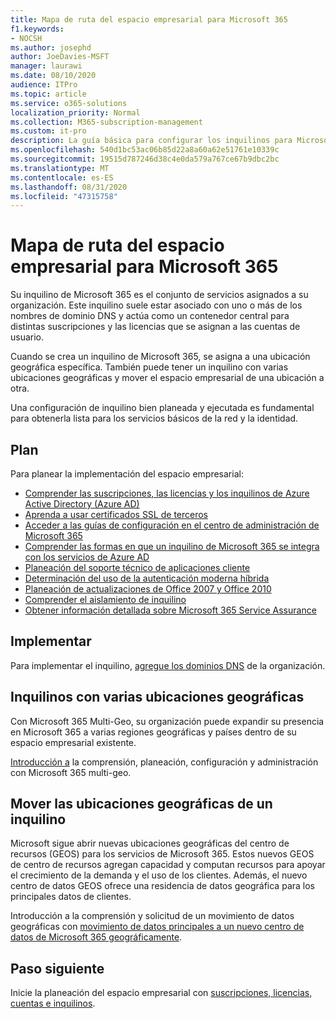 ```yaml
---
title: Mapa de ruta del espacio empresarial para Microsoft 365
f1.keywords:
- NOCSH
ms.author: josephd
author: JoeDavies-MSFT
manager: laurawi
ms.date: 08/10/2020
audience: ITPro
ms.topic: article
ms.service: o365-solutions
localization_priority: Normal
ms.collection: M365-subscription-management
ms.custom: it-pro
description: La guía básica para configurar los inquilinos para Microsoft 365.
ms.openlocfilehash: 540d1bc53ac06b85d22a8a60a62e51761e10339c
ms.sourcegitcommit: 19515d787246d38c4e0da579a767ce67b9dbc2bc
ms.translationtype: MT
ms.contentlocale: es-ES
ms.lasthandoff: 08/31/2020
ms.locfileid: "47315758"
---
```

# <a name="tenant-roadmap-for-microsoft-365"></a>Mapa de ruta del espacio empresarial para Microsoft 365

Su inquilino de Microsoft 365 es el conjunto de servicios asignados a su organización. Este inquilino suele estar asociado con uno o más de los nombres de dominio DNS y actúa como un contenedor central para distintas suscripciones y las licencias que se asignan a las cuentas de usuario. 

Cuando se crea un inquilino de Microsoft 365, se asigna a una ubicación geográfica específica. También puede tener un inquilino con varias ubicaciones geográficas y mover el espacio empresarial de una ubicación a otra.

Una configuración de inquilino bien planeada y ejecutada es fundamental para obtenerla lista para los servicios básicos de la red y la identidad.

## <a name="plan"></a>Plan

Para planear la implementación del espacio empresarial:

- [Comprender las suscripciones, las licencias y los inquilinos de Azure Active Directory (Azure AD)](subscriptions-licenses-accounts-and-tenants-for-microsoft-cloud-offerings.md)
- [Aprenda a usar certificados SSL de terceros](plan-for-third-party-ssl-certificates.md)
- [Acceder a las guías de configuración en el centro de administración de Microsoft 365](setup-guides-for-microsoft-365.md)
- [Comprender las formas en que un inquilino de Microsoft 365 se integra con los servicios de Azure AD](integrated-apps-and-azure-ads.md)
- [Planeación del soporte técnico de aplicaciones cliente](microsoft-365-client-support-certificate-based-authentication.md)
- [Determinación del uso de la autenticación moderna híbrida](hybrid-modern-auth-overview.md)
- [Planeación de actualizaciones de Office 2007 y Office 2010](plan-upgrade-previous-versions-office.md)
- [Comprender el aislamiento de inquilino](microsoft-365-tenant-isolation-overview.md)
- [Obtener información detallada sobre Microsoft 365 Service Assurance](https://docs.microsoft.com/microsoft-365/compliance/service-assurance)

## <a name="deploy"></a>Implementar

Para implementar el inquilino, [agregue los dominios DNS](https://docs.microsoft.com/microsoft-365/admin/setup/add-domain) de la organización.

## <a name="tenants-with-multiple-geographic-locations"></a>Inquilinos con varias ubicaciones geográficas

Con Microsoft 365 Multi-Geo, su organización puede expandir su presencia en Microsoft 365 a varias regiones geográficas y países dentro de su espacio empresarial existente.

[Introducción a](microsoft-365-multi-geo.md) la comprensión, planeación, configuración y administración con Microsoft 365 multi-geo.

## <a name="move-a-tenants-geographic-locations"></a>Mover las ubicaciones geográficas de un inquilino

Microsoft sigue abrir nuevas ubicaciones geográficas del centro de recursos (GEOS) para los servicios de Microsoft 365. Estos nuevos GEOS de centro de recursos agregan capacidad y computan recursos para apoyar el crecimiento de la demanda y el uso de los clientes. Además, el nuevo centro de datos GEOS ofrece una residencia de datos geográfica para los principales datos de clientes.

Introducción a la comprensión y solicitud de un movimiento de datos geográficas con [movimiento de datos principales a un nuevo centro de datos de Microsoft 365 geográficamente](moving-data-to-new-datacenter-geos.md).

## <a name="next-step"></a>Paso siguiente

Inicie la planeación del espacio empresarial con [suscripciones, licencias, cuentas e inquilinos](subscriptions-licenses-accounts-and-tenants-for-microsoft-cloud-offerings.md).

